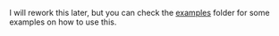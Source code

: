 I will rework this later, but you can check the [examples](https://github.com/tockawaffle/nfc-pcsc/tree/master/examples) folder for some examples on how to use this.
